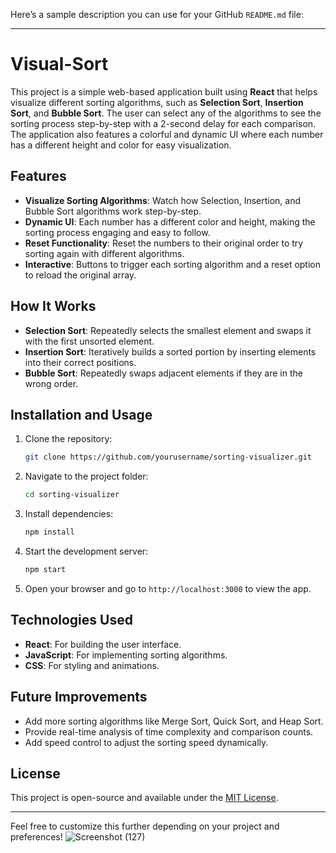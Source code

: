 Here’s a sample description you can use for your GitHub `README.md` file:

---

# Visual-Sort

This project is a simple web-based application built using **React** that helps visualize different sorting algorithms, such as **Selection Sort**, **Insertion Sort**, and **Bubble Sort**. The user can select any of the algorithms to see the sorting process step-by-step with a 2-second delay for each comparison. The application also features a colorful and dynamic UI where each number has a different height and color for easy visualization.

## Features

- **Visualize Sorting Algorithms**: Watch how Selection, Insertion, and Bubble Sort algorithms work step-by-step.
- **Dynamic UI**: Each number has a different color and height, making the sorting process engaging and easy to follow.
- **Reset Functionality**: Reset the numbers to their original order to try sorting again with different algorithms.
- **Interactive**: Buttons to trigger each sorting algorithm and a reset option to reload the original array.
  
## How It Works

- **Selection Sort**: Repeatedly selects the smallest element and swaps it with the first unsorted element.
- **Insertion Sort**: Iteratively builds a sorted portion by inserting elements into their correct positions.
- **Bubble Sort**: Repeatedly swaps adjacent elements if they are in the wrong order.

## Installation and Usage

1. Clone the repository:
    ```bash
    git clone https://github.com/yourusername/sorting-visualizer.git
    ```

2. Navigate to the project folder:
    ```bash
    cd sorting-visualizer
    ```

3. Install dependencies:
    ```bash
    npm install
    ```

4. Start the development server:
    ```bash
    npm start
    ```

5. Open your browser and go to `http://localhost:3000` to view the app.

## Technologies Used

- **React**: For building the user interface.
- **JavaScript**: For implementing sorting algorithms.
- **CSS**: For styling and animations.

## Future Improvements

- Add more sorting algorithms like Merge Sort, Quick Sort, and Heap Sort.
- Provide real-time analysis of time complexity and comparison counts.
- Add speed control to adjust the sorting speed dynamically.

## License

This project is open-source and available under the [MIT License](LICENSE).

---

Feel free to customize this further depending on your project and preferences!
![Screenshot (127)](https://github.com/user-attachments/assets/d44a9077-03cd-4524-8c21-e771c1cf854b)
